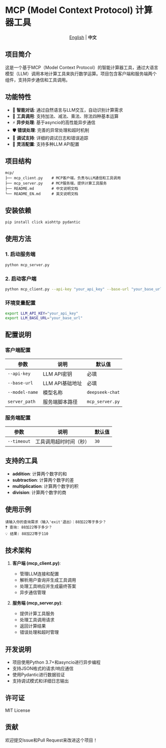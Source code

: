 # MCP (Model Context Protocol) 计算器工具

<div align="center">

[English](README_EN.md) | **中文**

</div>

## 项目简介

这是一个基于MCP（Model Context Protocol）的智能计算器工具，通过大语言模型（LLM）调用本地计算工具来执行数学运算。项目包含客户端和服务端两个组件，支持异步通信和工具调用。

## 功能特性

- 🤖 **智能对话**: 通过自然语言与LLM交互，自动识别计算需求
- 🔧 **工具调用**: 支持加法、减法、乘法、除法四种基本运算
- ⚡ **异步处理**: 基于asyncio的高性能异步通信
- 🛡️ **错误处理**: 完善的异常处理和超时机制
- 📝 **调试支持**: 详细的调试日志和错误追踪
- 🔌 **灵活配置**: 支持多种LLM API配置

## 项目结构

```
mcp/
├── mcp_client.py    # MCP客户端，负责与LLM通信和工具调用
├── mcp_server.py    # MCP服务端，提供计算工具服务
├── README.md        # 中文说明文档
└── README_EN.md     # 英文说明文档
```

## 安装依赖

```bash
pip install click aiohttp pydantic
```

## 使用方法

### 1. 启动服务端

```bash
python mcp_server.py
```

### 2. 启动客户端

```bash
python mcp_client.py --api-key "your_api_key" --base-url "your_base_url" --model-name "your_model_name"
```

### 环境变量配置

```bash
export LLM_API_KEY="your_api_key"
export LLM_BASE_URL="your_base_url"
```

## 配置说明

### 客户端配置

| 参数 | 说明 | 默认值 |
|------|------|--------|
| `--api-key` | LLM API密钥 | 必填 |
| `--base-url` | LLM API基础地址 | 必填 |
| `--model-name` | 模型名称 | `deepseek-chat` |
| `server_path` | 服务端脚本路径 | `mcp_server.py` |

### 服务端配置

| 参数 | 说明 | 默认值 |
|------|------|--------|
| `--timeout` | 工具调用超时时间（秒） | `30` |

## 支持的工具

- **addition**: 计算两个数字的和
- **subtraction**: 计算两个数字的差
- **multiplication**: 计算两个数字的积
- **division**: 计算两个数字的商

## 使用示例

```
请输入你的查询需求（输入'exit'退出）：88加22等于多少？
❓ 查询: 88加22等于多少？
💡 结果: 88加22等于110
```

## 技术架构

1. **客户端 (mcp_client.py)**:
   - 管理LLM连接和配置
   - 解析用户查询并生成工具调用
   - 处理工具响应并生成最终答案
   - 异步通信管理

2. **服务端 (mcp_server.py)**:
   - 提供计算工具服务
   - 处理工具调用请求
   - 返回计算结果
   - 错误处理和超时管理

## 开发说明

- 项目使用Python 3.7+和asyncio进行异步编程
- 支持JSON格式的请求/响应通信
- 使用Pydantic进行数据验证
- 支持调试模式和详细日志输出

## 许可证

MIT License

## 贡献

欢迎提交Issue和Pull Request来改进这个项目！